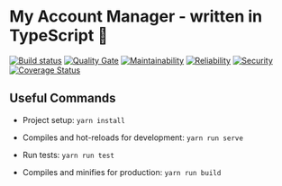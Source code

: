 # My Account Manager - written in TypeScript 🚀

[![Build status](https://travis-ci.org/bellingard/my-account-manager-TS.svg?branch=master)](https://travis-ci.org/bellingard/my-account-manager-TS) [![Quality Gate](https://sonarcloud.io/api/project_badges/measure?project=bellingard_my-account-manager-TS&metric=alert_status)](https://sonarcloud.io/dashboard/index/bellingard_my-account-manager-TS) [![Maintainability](https://sonarcloud.io/api/project_badges/measure?project=bellingard_my-account-manager-TS&metric=sqale_rating)](https://sonarcloud.io/dashboard/index/bellingard_my-account-manager-TS) [![Reliability](https://sonarcloud.io/api/project_badges/measure?project=bellingard_my-account-manager-TS&metric=reliability_rating)](https://sonarcloud.io/dashboard/index/bellingard_my-account-manager-TS) [![Security](https://sonarcloud.io/api/project_badges/measure?project=bellingard_my-account-manager-TS&metric=security_rating)](https://sonarcloud.io/dashboard/index/bellingard_my-account-manager-TS) [![Coverage Status](https://coveralls.io/repos/github/bellingard/my-account-manager-TS/badge.svg)](https://coveralls.io/github/bellingard/my-account-manager-TS)

## Useful Commands

* Project setup: ```yarn install```

* Compiles and hot-reloads for development: ```yarn run serve```

* Run tests: ```yarn run test```

* Compiles and minifies for production: ```yarn run build```

